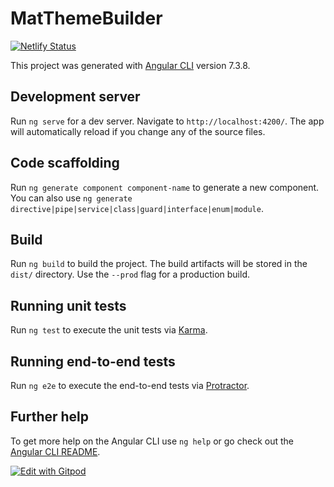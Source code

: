 # MatThemeBuilder

[![Netlify Status](https://api.netlify.com/api/v1/badges/853a90a3-e25a-4382-99a7-e0389500c3f7/deploy-status)](https://app.netlify.com/sites/mtb-jseed/deploys)

This project was generated with [Angular CLI](https://github.com/angular/angular-cli) version 7.3.8.

## Development server

Run `ng serve` for a dev server. Navigate to `http://localhost:4200/`. The app will automatically reload if you change any of the source files.

## Code scaffolding

Run `ng generate component component-name` to generate a new component. You can also use `ng generate directive|pipe|service|class|guard|interface|enum|module`.

## Build

Run `ng build` to build the project. The build artifacts will be stored in the `dist/` directory. Use the `--prod` flag for a production build.

## Running unit tests

Run `ng test` to execute the unit tests via [Karma](https://karma-runner.github.io).

## Running end-to-end tests

Run `ng e2e` to execute the end-to-end tests via [Protractor](http://www.protractortest.org/).

## Further help

To get more help on the Angular CLI use `ng help` or go check out the [Angular CLI README](https://github.com/angular/angular-cli/blob/master/README.md).

[![Edit with Gitpod](https://gitpod.io/button/open-in-gitpod.svg)](https://gitpod.io/#https://github.com/jseed/mat-theme-builder)
